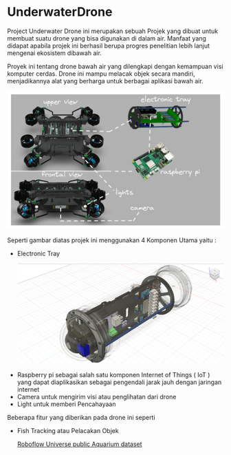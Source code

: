 # UnderwaterDrone
<p>Project Underwater Drone ini merupakan sebuah Projek yang dibuat untuk membuat suatu drone yang bisa digunakan di dalam air. Manfaat yang didapat apabila projek ini berhasil berupa progres penelitian lebih lanjut mengenai ekosistem dibawah air. </p>
<p>Proyek ini tentang drone bawah air yang dilengkapi dengan kemampuan visi komputer cerdas. Drone ini mampu melacak objek secara mandiri, menjadikannya alat yang berharga untuk berbagai aplikasi bawah air. </p>

![Image Alt](https://github.com/YukiAsahi/Underwater-Drone/blob/74ef37ef2ffe9954862e2753407889d24819e77c/Previewphoto/overview.png)

<p>Seperti gambar diatas projek ini menggunakan 4 Komponen Utama yaitu :</p>
<ul>
  <li>Electronic Tray</li>

  ![Image Alit](https://github.com/YukiAsahi/Underwater-Drone/blob/912172b25e821705ec297da67d0d86a313668d44/Previewphoto/drone_electronic_pipe.png)
  
  <li>Raspberry pi sebagai salah satu komponen Internet of Things ( IoT ) yang dapat diaplikasikan sebagai pengendali jarak jauh dengan jaringan internet</li>
  <li>Camera untuk mengirim visi atau penglihatan dari drone</li>
  <li>Light untuk memberi Pencahayaan</li>
</ul>

<p>Beberapa fitur yang diberikan pada drone ini seperti </p>
<ul>
  <li>Fish Tracking atau Pelacakan Objek</li>

  [Roboflow Universe public Aquarium dataset](https://universe.roboflow.com/brad-dwyer/aquarium-combined)
</ul>
